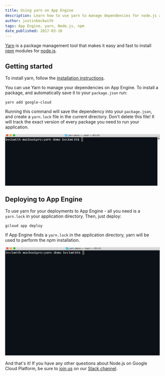 ```yaml
---
title: Using yarn on App Engine
description: Learn how to use yarn to manage dependencies for node.js applications on Google App Engine
author: justinbeckwith
tags: App Engine, yarn, Node.js, npm
date_published: 2017-03-16
---
```


[Yarn](https://yarnpkg.com/) is a package management tool that makes it easy and fast to install [npm](https://www.npmjs.com/) modules for [node.js](https://nodejs.org).

## Getting started

To install yarn, follow the [installation instructions](https://yarnpkg.com/en/docs/install).

You can use Yarn to manage your dependencies on App Engine. To install a package, and automatically save it to your `package.json` run:

    yarn add google-cloud

Running this command will save the dependency into your `package.json`, and create a `yarn.lock` file in the current directory. Don't delete this file!  It will track the exact version of every package you need to run your application. 

![yarn add google-cloud](yarnAdd.gif)


## Deploying to App Engine

To use yarn for your deployments to App Engine - all you need is a `yarn.lock` in your application directory. Then, just deploy:

    gcloud app deploy

If App Engine finds a `yarn.lock` in the application directory, yarn will be used to perform the npm installation.  

![gcloud app deploy](appDeploy.gif)

And that's it! If you have any other questions about Node.js on Google Cloud Platform, be sure to [join us](https://gcp-slack.appspot.com) on our [Slack channel](https://googlecloud-community.slack.com/messages/nodejs/).
